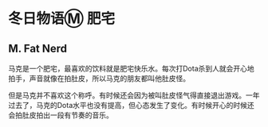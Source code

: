 # 冬日物语Ⓜ 肥宅




## M. Fat Nerd #



马克是一个肥宅，最喜欢的饮料就是肥宅快乐水。每次打Dota杀到人就会开心地拍手，声音就像在拍肚皮，所以马克的朋友都叫他肚皮怪。



但是马克并不喜欢这个称呼。有时候还会因为被叫肚皮怪气得直接退出游戏。一年过去了，马克的Dota水平也没有提高，但心态发生了变化。有时候开心的时候还会拍肚皮拍出一段有节奏的音乐。
